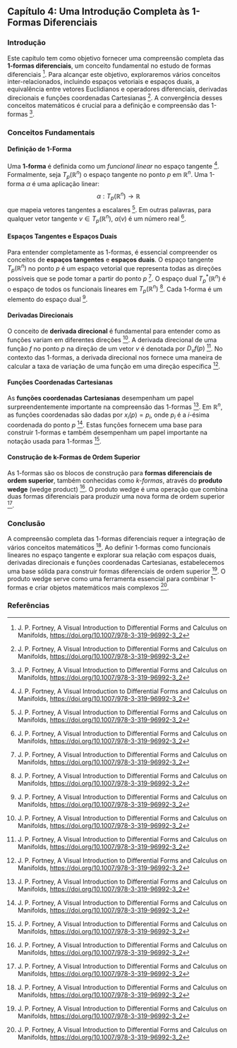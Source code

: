 ## Capítulo 4: Uma Introdução Completa às 1-Formas Diferenciais

### Introdução
Este capítulo tem como objetivo fornecer uma compreensão completa das **1-formas diferenciais**, um conceito fundamental no estudo de formas diferenciais [^1]. Para alcançar este objetivo, exploraremos vários conceitos inter-relacionados, incluindo espaços vetoriais e espaços duais, a equivalência entre vetores Euclidianos e operadores diferenciais, derivadas direcionais e funções coordenadas Cartesianas [^1]. A convergência desses conceitos matemáticos é crucial para a definição e compreensão das 1-formas [^1].

### Conceitos Fundamentais

#### Definição de 1-Forma
Uma **1-forma** é definida como um *funcional linear* no espaço tangente [^1]. Formalmente, seja $T_p(\mathbb{R}^n)$ o espaço tangente no ponto $p$ em $\mathbb{R}^n$. Uma 1-forma $\alpha$ é uma aplicação linear:
$$\alpha: T_p(\mathbb{R}^n) \rightarrow \mathbb{R}$$
que mapeia vetores tangentes a escalares [^1]. Em outras palavras, para qualquer vetor tangente $v \in T_p(\mathbb{R}^n)$, $\alpha(v)$ é um número real [^1].

#### Espaços Tangentes e Espaços Duais
Para entender completamente as 1-formas, é essencial compreender os conceitos de **espaços tangentes** e **espaços duais**. O espaço tangente $T_p(\mathbb{R}^n)$ no ponto $p$ é um espaço vetorial que representa todas as direções possíveis que se pode tomar a partir do ponto $p$ [^1]. O espaço dual $T_p^*(\mathbb{R}^n)$ é o espaço de todos os funcionais lineares em $T_p(\mathbb{R}^n)$ [^1]. Cada 1-forma é um elemento do espaço dual [^1].

#### Derivadas Direcionais
O conceito de **derivada direcional** é fundamental para entender como as funções variam em diferentes direções [^1]. A derivada direcional de uma função $f$ no ponto $p$ na direção de um vetor $v$ é denotada por $D_v f(p)$ [^1].
No contexto das 1-formas, a derivada direcional nos fornece uma maneira de calcular a taxa de variação de uma função em uma direção específica [^1].

#### Funções Coordenadas Cartesianas
As **funções coordenadas Cartesianas** desempenham um papel surpreendentemente importante na compreensão das 1-formas [^1]. Em $\mathbb{R}^n$, as funções coordenadas são dadas por $x_i(p) = p_i$, onde $p_i$ é a $i$-ésima coordenada do ponto $p$ [^1].
Estas funções fornecem uma base para construir 1-formas e também desempenham um papel importante na notação usada para 1-formas [^1].

#### Construção de k-Formas de Ordem Superior
As 1-formas são os blocos de construção para **formas diferenciais de ordem superior**, também conhecidas como *k-formas*, através do **produto wedge** (wedge product) [^1]. O produto wedge é uma operação que combina duas formas diferenciais para produzir uma nova forma de ordem superior [^1].

### Conclusão
A compreensão completa das 1-formas diferenciais requer a integração de vários conceitos matemáticos [^1]. Ao definir 1-formas como funcionais lineares no espaço tangente e explorar sua relação com espaços duais, derivadas direcionais e funções coordenadas Cartesianas, estabelecemos uma base sólida para construir formas diferenciais de ordem superior [^1]. O produto wedge serve como uma ferramenta essencial para combinar 1-formas e criar objetos matemáticos mais complexos [^1].

### Referências
[^1]: J. P. Fortney, A Visual Introduction to Differential Forms and Calculus on Manifolds, https://doi.org/10.1007/978-3-319-96992-3_2

<!-- END -->